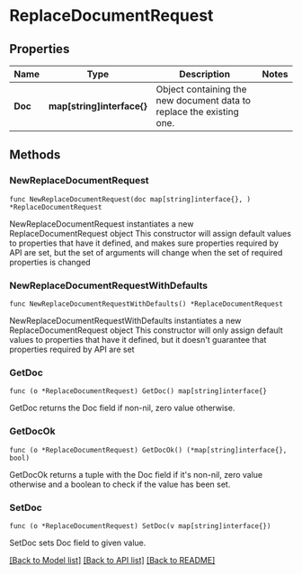 # ReplaceDocumentRequest

## Properties

Name | Type | Description | Notes
------------ | ------------- | ------------- | -------------
**Doc** | **map[string]interface{}** | Object containing the new document data to replace the existing one. | 

## Methods

### NewReplaceDocumentRequest

`func NewReplaceDocumentRequest(doc map[string]interface{}, ) *ReplaceDocumentRequest`

NewReplaceDocumentRequest instantiates a new ReplaceDocumentRequest object
This constructor will assign default values to properties that have it defined,
and makes sure properties required by API are set, but the set of arguments
will change when the set of required properties is changed

### NewReplaceDocumentRequestWithDefaults

`func NewReplaceDocumentRequestWithDefaults() *ReplaceDocumentRequest`

NewReplaceDocumentRequestWithDefaults instantiates a new ReplaceDocumentRequest object
This constructor will only assign default values to properties that have it defined,
but it doesn't guarantee that properties required by API are set

### GetDoc

`func (o *ReplaceDocumentRequest) GetDoc() map[string]interface{}`

GetDoc returns the Doc field if non-nil, zero value otherwise.

### GetDocOk

`func (o *ReplaceDocumentRequest) GetDocOk() (*map[string]interface{}, bool)`

GetDocOk returns a tuple with the Doc field if it's non-nil, zero value otherwise
and a boolean to check if the value has been set.

### SetDoc

`func (o *ReplaceDocumentRequest) SetDoc(v map[string]interface{})`

SetDoc sets Doc field to given value.



[[Back to Model list]](../README.md#documentation-for-models) [[Back to API list]](../README.md#documentation-for-api-endpoints) [[Back to README]](../README.md)


